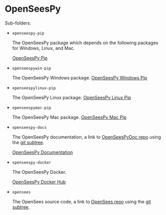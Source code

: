 # OpenSeesPy

Sub-folders:

- `openseespy-pip`

  The OpenSeesPy package which depends on the following
  packages for Windows, Linux, and Mac.

  [OpenSeesPy Pip](https://pypi.org/project/openseespy/)

- `openseespywin-pip`

  The OpenSeesPy Windows package.
  [OpenSeesPy Windows Pip](https://pypi.org/project/openseespywin/)

- `openseespylinux-pip`

  The OpenSeesPy Linux package.
  [OpenSeesPy Linux Pip](https://pypi.org/project/openseespylinux/)

- `openseespymac-pip`

  The OpenSeesPy Mac package.
  [OpenSeesPy Mac Pip](https://pypi.org/project/openseespymac/)

- `openseespy-docs`

  The OpenSeesPy documentation, a link to [OpenSeesPyDoc repo](https://github.com/zhuminjie/OpenSeesPyDoc)
  using the [git subtree](https://www.atlassian.com/git/tutorials/git-subtree).

  [OpenSeesPy Documentation](https://openseespydoc.readthedocs.io/en/latest/)

- `openseespy-docker`

  The OpenSeesPy Docker.

  [OpenSeesPy Docker Hub](https://hub.docker.com/r/zhuminjie/openseespy)

- `opensees`

  The OpenSees source code, a link to [OpenSees repo](https://github.com/OpenSees/OpenSees)
  using the [git subtree](https://www.atlassian.com/git/tutorials/git-subtree).
